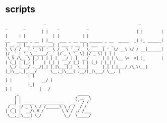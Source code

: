 # scripts

                     _                                         _          _       _              _            _             
                    | |                                       | |        | |     | |            | |          | |            
    __   _____ _ __ | |__   ___ _ __ ___ ______ _ __  _____  _| |_ ______| | __ _| |__ ______ __| | ___ _ __ | | ___  _   _ 
    \ \ / / __| '_ \| '_ \ / _ \ '__/ _ \______| '_ \/ __\ \/ / __|______| |/ _` | '_ \______/ _` |/ _ \ '_ \| |/ _ \| | | |
     \ V /\__ \ |_) | | | |  __/ | |  __/      | | | \__ \>  <| |_       | | (_| | |_) |    | (_| |  __/ |_) | | (_) | |_| |
      \_/ |___/ .__/|_| |_|\___|_|  \___|      |_| |_|___/_/\_\\__|      |_|\__,_|_.__/      \__,_|\___| .__/|_|\___/ \__, |
              | |                                                                                      | |             __/ |
              |_|                                                                                      |_|            |___/ 
         _                          _____                                                                                   
        | |                        / __  \                                                                                  
      __| | _____   __________   __`' / /'                                                                                  
     / _` |/ _ \ \ / /______\ \ / /  / /                                                                                    
    | (_| |  __/\ V /        \ V / ./ /___                                                                                  
     \__,_|\___| \_/          \_/  \_____/     
                                                                                                                        
                                                   
